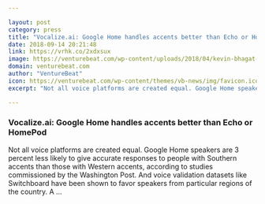 ```yaml
---

layout: post
category: press
title: "Vocalize.ai: Google Home handles accents better than Echo or HomePod"
date: 2018-09-14 20:21:48
link: https://vrhk.co/2xdxsux
image: https://venturebeat.com/wp-content/uploads/2018/04/kevin-bhagat-461951-unsplash-e1523375761444.jpg?fit=1200%2C800&strip=all
domain: venturebeat.com
author: "VentureBeat"
icon: https://venturebeat.com/wp-content/themes/vb-news/img/favicon.ico
excerpt: "Not all voice platforms are created equal. Google Home speakers are 3 percent less likely to give accurate responses to people with Southern accents than those with Western accents, according to studies commissioned by the Washington Post. And voice validation datasets like Switchboard have been shown to favor speakers from particular regions of the country. A …"

---
```


### Vocalize.ai: Google Home handles accents better than Echo or HomePod

Not all voice platforms are created equal. Google Home speakers are 3 percent less likely to give accurate responses to people with Southern accents than those with Western accents, according to studies commissioned by the Washington Post. And voice validation datasets like Switchboard have been shown to favor speakers from particular regions of the country. A …